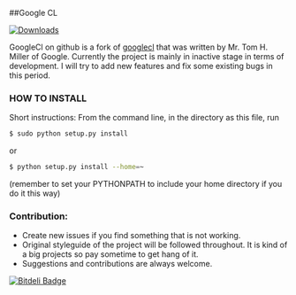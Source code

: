 ##Google CL

[![Downloads](https://pypip.in/d/google_cl/badge.png)](https://crate.io/package/google_cl)

GoogleCl on github is a fork of [googlecl](https://code.google.com/p/googlecl/) that was written by Mr. Tom H. Miller 
of Google. Currently the project is mainly in inactive stage in terms of development. I will try to add new features 
and fix some existing bugs in this period.


### HOW TO INSTALL


Short instructions:
From the command line, in the directory as this file, run

```bash
$ sudo python setup.py install
```

or

```bash
$ python setup.py install --home=~
```

(remember to set your PYTHONPATH to include your home directory if you do it this way)

### Contribution:

- Create new issues if you find something that is not working.
- Original styleguide of the project will be followed throughout. It is kind of a big projects so pay sometime to get hang of it.
- Suggestions and contributions are always welcome.




[![Bitdeli Badge](https://d2weczhvl823v0.cloudfront.net/vinitkumar/googlecl/trend.png)](https://bitdeli.com/free "Bitdeli Badge")

